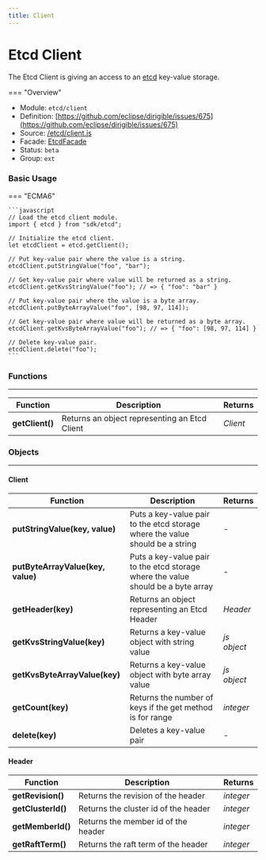 ```yaml
---
title: Client
---
```


Etcd Client
===

The Etcd Client is giving an access to an [etcd](https://etcd.io/) key-value storage.

=== "Overview"
- Module: `etcd/client`
- Definition: [https://github.com/eclipse/dirigible/issues/675](https://github.com/eclipse/dirigible/issues/675)
- Source: [/etcd/client.js](https://github.com/eclipse/dirigible/blob/master/components/api/api-modules-javascript/src/main/resources/META-INF/dirigible/modules/src/etcd/client.ts)
- Facade: [EtcdFacade](https://github.com/eclipse/dirigible/blob/master/components/api/api-etcd/src/main/java/org/eclipse/dirigible/components/api/etcd/EtcdFacade.java)
- Status: `beta`
- Group: `ext`


### Basic Usage

=== "ECMA6"

    ```javascript
    // Load the etcd client module.
    import { etcd } from "sdk/etcd";

    // Initialize the etcd client.
    let etcdClient = etcd.getClient();

    // Put key-value pair where the value is a string.
    etcdClient.putStringValue("foo", "bar");

    // Get key-value pair where value will be returned as a string.
    etcdClient.getKvsStringValue("foo"); // => { "foo": "bar" }

    // Put key-value pair where the value is a byte array.
    etcdClient.putByteArrayValue("foo", [98, 97, 114]);

    // Get key-value pair where value will be returned as a byte array.
    etcdClient.getKvsByteArrayValue("foo"); // => { "foo": [98, 97, 114] }

    // Delete key-value pair.
    etcdClient.delete("foo");
    ```
    
<!-- === "CommonJS"

    ```javascript
    // Load the etcd client module.
    const etcd = require("etcd/client");

    // Initialize the etcd client.
    let etcdClient = etcd.getClient();

    // Put key-value pair where the value is a string.
    etcdClient.putStringValue("foo", "bar");

    // Get key-value pair where value will be returned as a string.
    etcdClient.getKvsStringValue("foo"); // => { "foo": "bar" }

    // Put key-value pair where the value is a byte array.
    etcdClient.putByteArrayValue("foo", [98, 97, 114]);

    // Get key-value pair where value will be returned as a byte array.
    etcdClient.getKvsByteArrayValue("foo"); // => { "foo": [98, 97, 114] }

    // Delete key-value pair.
    etcdClient.delete("foo");
    ``` -->


### Functions

---

Function     | Description | Returns
------------ | ----------- | --------
**getClient()**   | Returns an object representing an Etcd Client | *Client*

### Objects

---

#### Client

Function     | Description | Returns
------------ | ----------- | --------
**putStringValue(key, value)**   | Puts a key-value pair to the etcd storage where the value should be a string | *-*
**putByteArrayValue(key, value)**   | Puts a key-value pair to the etcd storage where the value should be a byte array | *-*
**getHeader(key)**   | Returns an object representing an Etcd Header | *Header*
**getKvsStringValue(key)**   | Returns a key-value object with string value | *js object*
**getKvsByteArrayValue(key)**   | Returns a key-value object with byte array value | *js object*
**getCount(key)**   | Returns the number of keys if the get method is for range | *integer*
**delete(key)**   | Deletes a key-value pair | *-*

#### Header

Function     | Description | Returns
------------ | ----------- | --------
**getRevision()**   | Returns the revision of the header | *integer*
**getClusterId()**   | Returns the cluster id of the header | *integer*
**getMemberId()**   | Returns the member id of the header | *integer*
**getRaftTerm()**   | Returns the raft term of the header | *integer*
 
